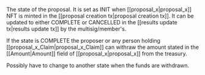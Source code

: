 The state of the proposal. It is set as INIT when [[proposal_x|proposal_x]] NFT is minted in the [[proposal creation tx|proposal creation tx]]. It can be updated to either COMPLETE or CANCELLED in the [[results update tx|results update tx]] by the multisig/member's.

If the state is COMPLETE the proposer or any person holding [[proposal_x_Claim|proposal_x_Claim]] can withraw the amount stated in the [[Amount|Amount]] field of [[proposal_x|proposal_x]] from the treasury.

Possibly have to change to another state when the funds are withdrawn.